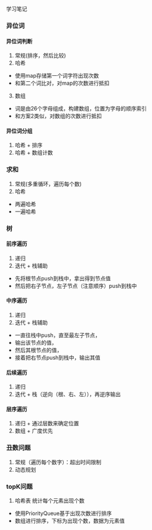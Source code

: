 学习笔记

### 异位词
#### 异位词判断
1. 常规(排序，然后比较)
2. 哈希
  - 使用map存储第一个词字符出现次数
  - 和第二个词比对，对map的次数进行抵扣
3. 数组
  - 词是由26个字母组成，构建数组，位置为字母的顺序索引
  - 和方案2类似，对数组的次数进行抵扣

#### 异位词分组
1. 哈希 + 排序
2. 哈希 + 数组计数

### 求和
1. 常规(多重循环，遍历每个数)
2. 哈希
  - 两遍哈希
  - 一遍哈希

### 树
#### 前序遍历
1. 递归
2. 迭代 + 栈辅助
  - 先将根节点push到栈中，拿出得到节点值
  - 然后把右子节点，左子节点（注意顺序）push到栈中

#### 中序遍历
1. 递归
2. 迭代 + 栈辅助
  - 一直往栈中push，直至最左子节点，
  - 输出该节点的值，
  - 然后其根节点的值，
  - 接着把右节点push到栈中，输出其值

#### 后续遍历
1. 递归
2. 迭代 + 栈（逆向（根、右、左）），再逆序输出

#### 层序遍历
1. 递归 + 通过层数来确定位置
2. 数组 + 广度优先

### 丑数问题
1. 常规（遍历每个数字）：超出时间限制
2. 动态规划

### topK问题
1. 哈希表 统计每个元素出现个数
  - 使用PriorityQueue基于出现次数进行排序
  - 数组进行排序，下标为出现个数，数据为元素值
